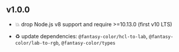 ## v1.0.0

* 💥 drop Node.js v8 support and require >=10.13.0 (first v10 LTS)

* ♻️ update dependencies: `@fantasy-color/hcl-to-lab`, `@fantasy-color/lab-to-rgb`, `@fantasy-color/types`
